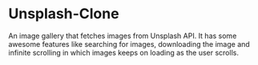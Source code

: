 # Unsplash-Clone
An image gallery that fetches images from Unsplash API. It has some awesome features like searching for images, downloading the image and infinite scrolling in which images keeps on loading as the user scrolls.


